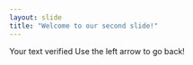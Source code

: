 ```yaml
---
layout: slide
title: "Welcome to our second slide!"
---
```

Your text verified
Use the left arrow to go back!

